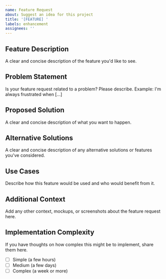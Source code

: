 ```yaml
---
name: Feature Request
about: Suggest an idea for this project
title: '[FEATURE] '
labels: enhancement
assignees: ''
---
```


## Feature Description
A clear and concise description of the feature you'd like to see.

## Problem Statement
Is your feature request related to a problem? Please describe.
Example: I'm always frustrated when [...]

## Proposed Solution
A clear and concise description of what you want to happen.

## Alternative Solutions
A clear and concise description of any alternative solutions or features you've considered.

## Use Cases
Describe how this feature would be used and who would benefit from it.

## Additional Context
Add any other context, mockups, or screenshots about the feature request here.

## Implementation Complexity
If you have thoughts on how complex this might be to implement, share them here.
- [ ] Simple (a few hours)
- [ ] Medium (a few days)
- [ ] Complex (a week or more)
